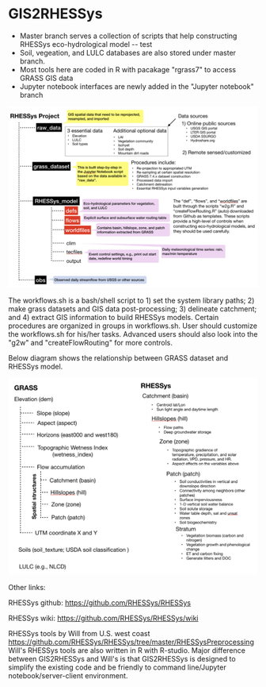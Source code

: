 # GIS2RHESSys

- Master branch serves a collection of scripts that help constructing RHESSys eco-hydrological model 
-- test
- Soil, vegeation, and LULC databases are also stored under master branch.
- Most tools here are coded in R with pacakage "rgrass7" to access GRASS GIS data
- Jupyter notebook interfaces are newly added in the "Jupyter notebook" branch

![Alt text](rhessys_filesystem.png?raw=true "Title")


The workflows.sh is a bash/shell script to 1) set the system library paths; 2) make grass datasets and GIS data post-processing; 3) delineate catchment; and 4) extract GIS information to build RHESSys models. Certain procedures are organized in groups in workflows.sh. User should customize the workflows.sh for his/her tasks. Advanced users should also look into the "g2w" and "createFlowRouting" for more controls.  

Below diagram shows the relationship between GRASS dataset and RHESSys model.

![Alt text](GIS2RHESSys.png?raw=true "Title")

Other links:

RHESSys github: https://github.com/RHESSys/RHESSys

RHESSys wiki: https://github.com/RHESSys/RHESSys/wiki

RHESSys tools by Will from U.S. west coast https://github.com/RHESSys/RHESSys/tree/master/RHESSysPreprocessing
Will's RHESSys tools are also written in R with R-studio. Major difference between GIS2RHESSys and Will's is that GIS2RHESSys is designed to simplify the existing code and be friendly to command line/Jupyter notebook/server-client environment.
